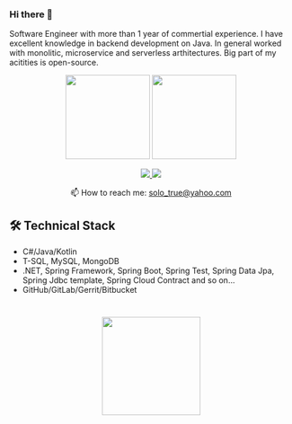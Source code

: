 ### Hi there 👋

<!--
**solotrue/solotrue** is a ✨ _special_ ✨ repository because its `README.md` (this file) appears on your GitHub profile.

Here are some ideas to get you started:

- 🔭 I’m currently working on ...
- 🌱 I’m currently learning ...
- 👯 I’m looking to collaborate on ...
- 🤔 I’m looking for help with ...
- 💬 Ask me about ...
- 📫 How to reach me: ...
- 😄 Pronouns: ...
- ⚡ Fun fact: ...
# 
-->
Software Engineer with more than 1 year of commertial experience. I have excellent knowledge in backend development on Java.
In general worked with monolitic, microservice and serverless arthitectures. Big part of my acitities is open-source.

<p align='center'>
   <a href="https://github-readme-stats.vercel.app/api?username=solotrue&show_icons=true&count_private=true"><img
           height=150
           src="https://github-readme-stats.vercel.app/api?username=solotrue&show_icons=true&count_private=true"/></a>
   <a href="https://github.com/solotrue/github-readme-stats"><img height=150
                                                                  src="https://github-readme-stats.vercel.app/api/top-langs/?username=solotrue&layout=compact"/></a>
</p>

<p align='center'>
   <a href="https://www.linkedin.com/in/solotrue/">
       <img src="https://img.shields.io/badge/linkedin-%230077B5.svg?&style=for-the-badge&logo=linkedin&logoColor=white"/>
   </a>
   <a href="https://t.me/solo_true">
       <img src="https://img.shields.io/badge/Telegram-2CA5E0?style=for-the-badge&logo=telegram&logoColor=white"/>
   </a>
<p align='center'>
   📫 How to reach me: <a href='mailto:solo_true@yahoo.com'>solo_true@yahoo.com</a>
</p>

<!-- 
### Key points

*   Currently working in [Epam Systems](https://www.linkedin.com/company/epam-systems/) -->

## 🛠 Technical Stack
*   C#/Java/Kotlin
*   T-SQL, MySQL, MongoDB
*   .NET, Spring Framework, Spring Boot, Spring Test, Spring Data Jpa, Spring Jdbc template, Spring Cloud Contract and so on...
*   GitHub/GitLab/Gerrit/Bitbucket
<!-- 
### My opensource projects

* -->

<div align="center" style="margin: 40px 0">
   <a href="https://github.com/solotrue/github-profile-views-counter">
       <img width="175px" src="https://komarev.com/ghpvc/?username=rsolotrue&color=DE002D">
   </a>
</div>

